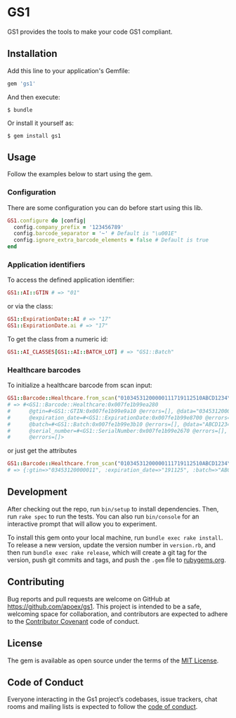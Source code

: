 # GS1

GS1 provides the tools to make your code GS1 compliant.

## Installation

Add this line to your application's Gemfile:

```ruby
gem 'gs1'
```

And then execute:

    $ bundle

Or install it yourself as:

    $ gem install gs1

## Usage

Follow the examples below to start using the gem.

### Configuration

There are some configuration you can do before start using this lib.

```ruby
GS1.configure do |config|
  config.company_prefix = '123456789'
  config.barcode_separator = '~' # Default is "\u001E"
  config.ignore_extra_barcode_elements = false # Default is true
end
```

### Application identifiers

To access the defined application identifier:

```ruby
GS1::AI::GTIN # => "01"
```

or via the class:

```ruby
GS1::ExpirationDate::AI # => "17"
GS1::ExpirationDate.ai # => "17"
```

To get the class from a numeric id:

```ruby
GS1::AI_CLASSES[GS1::AI::BATCH_LOT] # => "GS1::Batch"
```

### Healthcare barcodes

To initialize a healthcare barcode from scan input:

```ruby
GS1::Barcode::Healthcare.from_scan("01034531200000111719112510ABCD1234\u001E2110")
# => #<GS1::Barcode::Healthcare:0x007fe1b99ea280
#      @gtin=#<GS1::GTIN:0x007fe1b99e9a10 @errors=[], @data="03453120000011">,
#      @expiration_date=#<GS1::ExpirationDate:0x007fe1b99e8700 @errors=[], @data="191125">,
#      @batch=#<GS1::Batch:0x007fe1b99e3b10 @errors=[], @data="ABCD1234">,
#      @serial_number=#<GS1::SerialNumber:0x007fe1b99e2670 @errors=[], @data="10">,
#      @errors=[]>
```

or just get the attributes

```ruby
GS1::Barcode::Healthcare.from_scan("01034531200000111719112510ABCD1234\u001E2110")
# => {:gtin=>"03453120000011", :expiration_date=>"191125", :batch=>"ABCD1234", :serial_number=>"10"}
```

## Development

After checking out the repo, run `bin/setup` to install dependencies. Then, run `rake spec` to run the tests. You can also run `bin/console` for an interactive prompt that will allow you to experiment.

To install this gem onto your local machine, run `bundle exec rake install`. To release a new version, update the version number in `version.rb`, and then run `bundle exec rake release`, which will create a git tag for the version, push git commits and tags, and push the `.gem` file to [rubygems.org](https://rubygems.org).

## Contributing

Bug reports and pull requests are welcome on GitHub at https://github.com/apoex/gs1. This project is intended to be a safe, welcoming space for collaboration, and contributors are expected to adhere to the [Contributor Covenant](http://contributor-covenant.org) code of conduct.

## License

The gem is available as open source under the terms of the [MIT License](https://opensource.org/licenses/MIT).

## Code of Conduct

Everyone interacting in the Gs1 project’s codebases, issue trackers, chat rooms and mailing lists is expected to follow the [code of conduct](https://github.com/apoex/gs1/blob/master/CODE_OF_CONDUCT.md).
